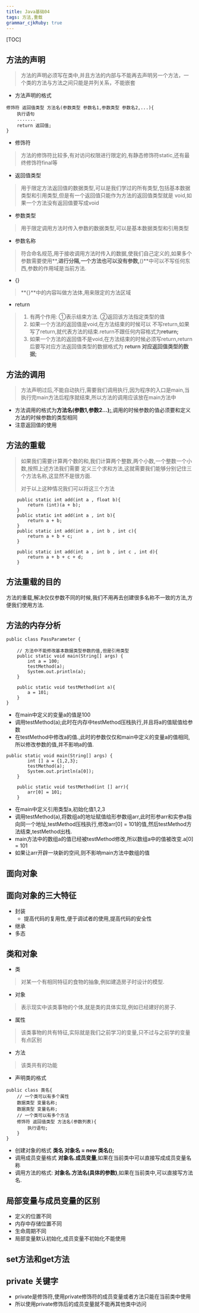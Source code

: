 ```yaml
---
title: Java基础04
tags: 方法,重载 
grammar_cjkRuby: true
---
```

[TOC]
## 方法的声明

> 方法的声明必须写在类中,并且方法的内部与不能再去声明另一个方法，一个类的方法与方法之间只能是并列关系，不能嵌套

- 方法声明的格式

``` stylus
修饰符 返回值类型 方法名(参数类型 参数名1,参数类型 参数名2,...){
	执行语句
	.......
	return 返回值;
}
```
- 修饰符
> 方法的修饰符比较多,有对访问权限进行限定的,有静态修饰符static,还有最终修饰符final等
-  返回值类型
> 用于限定方法返回值的数据类型,可以是我们学过的所有类型,包括基本数据类型和引用类型,但是有一个返回值只能作为方法的返回值类型就是 void,如果一个方法没有返回值要写成void
- 参数类型
> 用于限定调用方法时传入参数的数据类型,可以是基本数据类型和引用类型
- 参数名称
> 符合命名规范,用于接收调用方法时传入的数据,使我们自己定义的,如果多个参数需要使用**,**进行分隔,一个方法也可以没有参数,**()**中可以不写任何东西,参数的作用域是当前方法.
- {}
> **{}**中的内容叫做方法体,用来限定的方法区域
- return
> 1. 有两个作用: ①表示结束方法.  ②返回该方法指定类型的值
> 2. 如果一个方法的返回值是void,在方法结束的时候可以 不写return,如果写了return,就代表方法的结束.return不跟任何内容格式为**return;**
> 3. 如果一个方法的返回值不是void,在方法结束的时候必须写return,return后要写对应方法返回值类型的数据格式为 **return 对应返回值类型的数据;**

## 方法的调用
> 方法声明过后,不能自动执行,需要我们调用执行,因为程序的入口是main,当执行完main方法后程序就结束,所以方法的调用应该放在main方法中

- 方法调用的格式为**方法名(参数1,参数2...);**,调用的时候参数的值必须要和定义方法的时候参数的类型相同
- 注意返回值的使用

## 方法的重载
> 如果我们需要计算两个数的和,我们计算两个整数,两个小数,一个整数一个小数,按照上述方法我们需要 定义三个求和方法,这就需要我们能够分别记住三个方法名称,这显然不是很方面.
> 
> 对于以上这种情况我们可以将这三个方法

``` stylus
	public static int add(int a , float b){
		return (int)(a + b);
	}
	public static int add(int a , int b){
		return a + b;
	}
	public static int add(int a , int b , int c){
		return a + b + c;
	}
	
	public static int add(int a , int b , int c , int d){
		return a + b + c + d;
	}
```
## 方法重载的目的
方法的重载,解决仅仅参数不同的时候,我们不用再去创建很多名称不一致的方法,方便我们使用方法.
## 方法的内存分析

``` stylus
public class PassParameter {

	// 方法中不能修改基本数据类型参数的值,但是引用类型
	public static void main(String[] args) {
		int a = 100;
		testMethod(a);
		System.out.println(a);
	}
	
	public static void testMethod(int a){
		a = 101;
	}
}
```
- 在main中定义的变量a的值是100
- 调用testMethod(a);此时在内存中testMethod压栈执行,并且将a的值赋值给参数
- 在testMethod中修改a的值.,此时的参数仅仅和main中定义的变量a的值相同,所以修改参数的值,并不影响a的值.


``` stylus
public static void main(String[] args) {
		int [] a = {1,2,3};
		testMethod(a);
		System.out.println(a[0]);
	}
	
	public static void testMethod(int [] arr){
		arr[0] = 101;
	}
```

- 在main中定义引用类型a,初始化值1,2,3
- 调用testMethod(a),将数组a的地址赋值给形参数组arr,此时形参arr和实参a指向同一个地址,testMethod压栈执行,修改arr[0] = 101的值,然后testMethod方法结束,testMethod出栈.
- main方法中的数组a的值已经被testMethod修改,所以数组a中的值被改变.a[0] = 101
- 如果让arr开辟一块新的空间,则不影响main方法中数组的值


## 面向对象

## 面向对象的三大特征
- 封装
	- 提高代码的复用性,便于调试者的使用,提高代码的安全性
- 继承
- 多态
## 类和对象
- 类
>对某一个有相同特征的食物的抽象,例如建造房子时设计的模型.
- 对象
> 表示现实中该类事物的个体,就是类的具体实现,例如已经建好的房子.
- 属性
> 该类事物的共有特征,实际就是我们之前学习的变量,只不过与之前学的变量有点区别
- 方法
> 该类共有的功能

- 声明类的格式

``` stylus
public class 类名{
	// 一个类可以有多个属性
	数据类型 变量名称;
	数据类型 变量名称;
	// 一个类可以有多个方法
	修饰符 返回值类型 方法名(参数列表){
		执行语句;
	}
}
```
- 创建对象的格式  **类名 对象名 = new 类名();**
- 调用成员变量格式 **对象名.成员变量**,如果在当前类中可以直接写成成员变量名称
-  调用方法的格式: **对象名.方法名(具体的参数)**,如果在当前类中,可以直接写方法名.

## 局部变量与成员变量的区别
- 定义的位置不同
- 内存中存储位置不同
- 生命周期不同
- 局部变量默认初始化,成员变量不初始化不能使用
## set方法和get方法
## private 关键字
- private是修饰符,使用private修饰符的成员变量或者方法只能在当前类中使用
- 所以使用private修饰后的成员变量就不能再其他类中访问

